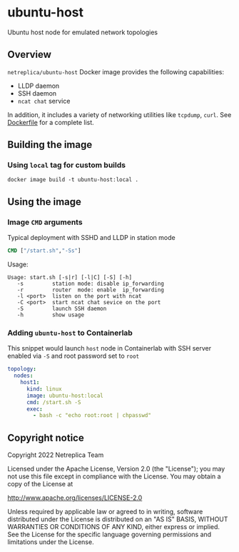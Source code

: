 # ubuntu-host
Ubuntu host node for emulated network topologies

## Overview

`netreplica/ubuntu-host` Docker image provides the following capabilities:

* LLDP daemon
* SSH daemon
* `ncat chat` service

In addition, it includes a variety of networking utilities like `tcpdump`, `curl`. See [Dockerfile](Dockerfile) for a complete list.

## Building the image

### Using `local` tag for custom builds

```Shell
docker image build -t ubuntu-host:local .
```
## Using the image

### Image `CMD` arguments

Typical deployment with SSHD and LLDP in station mode

```Dockerfile
CMD ["/start.sh","-Ss"]
```

Usage:

```
Usage: start.sh [-s|r] [-l|C] [-S] [-h]
   -s         station mode: disable ip_forwarding
   -r         router  mode: enable  ip_forwarding
   -l <port>  listen on the port with ncat
   -C <port>  start ncat chat sevice on the port
   -S         launch SSH daemon
   -h         show usage
```

### Adding `ubuntu-host` to Containerlab

This snippet would launch `host` node in Containerlab with SSH server enabled via `-S` and root password set to `root`

```Yaml
topology:
  nodes:
    host1:
      kind: linux
      image: ubuntu-host:local
      cmd: /start.sh -S
      exec:
        - bash -c "echo root:root | chpasswd"
```

## Copyright notice

Copyright 2022 Netreplica Team

Licensed under the Apache License, Version 2.0 (the "License");
you may not use this file except in compliance with the License.
You may obtain a copy of the License at

   http://www.apache.org/licenses/LICENSE-2.0

Unless required by applicable law or agreed to in writing, software
distributed under the License is distributed on an "AS IS" BASIS,
WITHOUT WARRANTIES OR CONDITIONS OF ANY KIND, either express or implied.
See the License for the specific language governing permissions and
limitations under the License.
